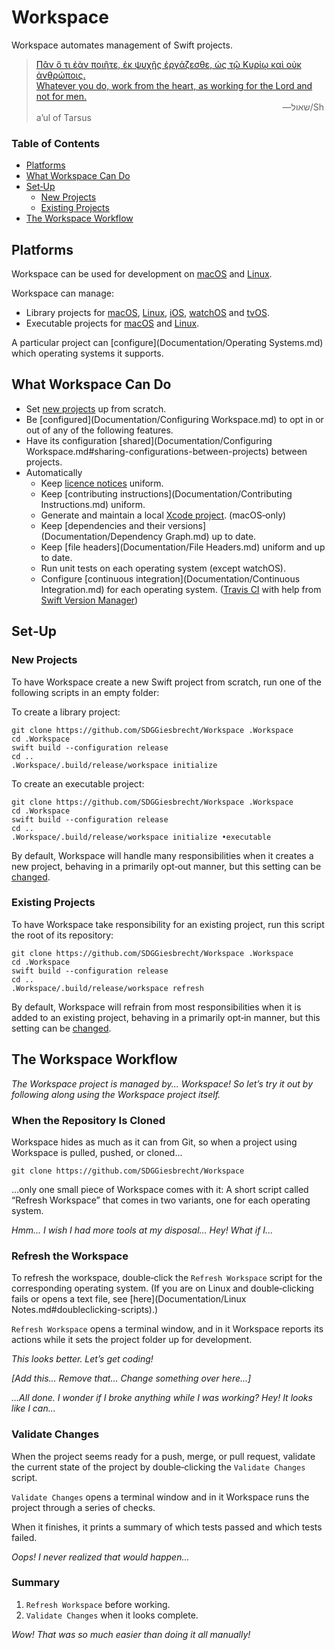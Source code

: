 <!--
 README.md

 This source file is part of the Workspace open source project.
 https://github.com/SDGGiesbrecht/Workspace

 Copyright ©2017 Jeremy David Giesbrecht and the Workspace project contributors.

 Soli Deo gloria.

 Licensed under the Apache Licence, Version 2.0.
 See http://www.apache.org/licenses/LICENSE-2.0 for licence information.
 -->

# Workspace

Workspace automates management of Swift projects.

> [Πᾶν ὅ τι ἐὰν ποιῆτε, ἐκ ψυχῆς ἐργάζεσθε, ὡς τῷ Κυρίῳ καὶ οὐκ ἀνθρώποις.<br>Whatever you do, work from the heart, as working for the Lord and not for men.](https://www.biblegateway.com/passage/?search=Colossians+3&version=SBLGNT;NIV)<br>&nbsp;&nbsp;&nbsp;&nbsp;&nbsp;&nbsp;&nbsp;&nbsp;&nbsp;&nbsp;&nbsp;&nbsp;&nbsp;&nbsp;&nbsp;&nbsp;&nbsp;&nbsp;&nbsp;&nbsp;&nbsp;&nbsp;&nbsp;&nbsp;&nbsp;&nbsp;&nbsp;&nbsp;&nbsp;&nbsp;&nbsp;&nbsp;&nbsp;&nbsp;&nbsp;&nbsp;&nbsp;&nbsp;&nbsp;&nbsp;&nbsp;&nbsp;&nbsp;&nbsp;&nbsp;&nbsp;&nbsp;&nbsp;&nbsp;&nbsp;&nbsp;&nbsp;&nbsp;&nbsp;&nbsp;&nbsp;&nbsp;&nbsp;&nbsp;&nbsp;&nbsp;&nbsp;&nbsp;&nbsp;&nbsp;&nbsp;&nbsp;&nbsp;&nbsp;&nbsp;&nbsp;&nbsp;&nbsp;&nbsp;&nbsp;&nbsp;&nbsp;&nbsp;&nbsp;&nbsp;&nbsp;&nbsp;&nbsp;&nbsp;&nbsp;&nbsp;&nbsp;&nbsp;&nbsp;&nbsp;&nbsp;&nbsp;&nbsp;&nbsp;&nbsp;&nbsp;&nbsp;&nbsp;&nbsp;&nbsp;―‎שאול/Shaʼul of Tarsus

### Table of Contents
- [Platforms](#platforms)
- [What Workspace Can Do](#what-workspace-can-do)
- [Set‐Up](#setup)
  - [New Projects](#new-projects)
  - [Existing Projects](#existing-projects)
- [The Workspace Workflow](#the-workspace-workflow)

## Platforms

Workspace can be used for development on [macOS](http://www.apple.com/macos/) and [Linux](https://www.ubuntu.com).

Workspace can manage:

- Library projects for [macOS](http://www.apple.com/macos/), [Linux](https://www.ubuntu.com), [iOS](http://www.apple.com/ios/), [watchOS](http://www.apple.com/watchos/) and [tvOS](http://www.apple.com/tvos/).
- Executable projects for [macOS](http://www.apple.com/macos/) and [Linux](https://www.ubuntu.com).

A particular project can [configure](Documentation/Operating Systems.md) which operating systems it supports.

## What Workspace Can Do

- Set [new projects](#new-projects) up from scratch.
- Be [configured](Documentation/Configuring Workspace.md) to opt in or out of any of the following features.
- Have its configuration [shared](Documentation/Configuring Workspace.md#sharing-configurations-between-projects) between projects.
- Automatically
    - Keep [licence notices](Documentation/Licence.md) uniform.
    - Keep [contributing instructions](Documentation/Contributing Instructions.md) uniform.
    - Generate and maintain a local [Xcode project](Documentation/Xcode.md). (macOS‐only)
    - Keep [dependencies and their versions](Documentation/Dependency Graph.md) up to date. 
    - Keep [file headers](Documentation/File Headers.md) uniform and up to date.
    - Run unit tests on each operating system (except watchOS).
    - Configure [continuous integration](Documentation/Continuous Integration.md) for each operating system. ([Travis CI](https://travis-ci.org) with help from [Swift Version Manager](https://github.com/kylef/swiftenv))

## Set‐Up

### New Projects

To have Workspace create a new Swift project from scratch, run one of the following scripts in an empty folder:

To create a library project:
```shell
git clone https://github.com/SDGGiesbrecht/Workspace .Workspace
cd .Workspace
swift build --configuration release
cd ..
.Workspace/.build/release/workspace initialize
```

To create an executable project:
```shell
git clone https://github.com/SDGGiesbrecht/Workspace .Workspace
cd .Workspace
swift build --configuration release
cd ..
.Workspace/.build/release/workspace initialize •executable
```

By default, Workspace will handle many responsibilities when it creates a new project, behaving in a primarily opt‐out manner, but this setting can be [changed](Documentation/Responsibilities.md).

### Existing Projects

To have Workspace take responsibility for an existing project, run this script the root of its repository:

```shell
git clone https://github.com/SDGGiesbrecht/Workspace .Workspace
cd .Workspace
swift build --configuration release
cd ..
.Workspace/.build/release/workspace refresh
```

By default, Workspace will refrain from most responsibilities when it is added to an existing project, behaving in a primarily opt‐in manner, but this setting can be [changed](Documentation/Responsibilities.md).

## The Workspace Workflow

*The Workspace project is managed by... Workspace! So let’s try it out by following along using the Workspace project itself.*

### When the Repository Is Cloned

Workspace hides as much as it can from Git, so when a project using Workspace is pulled, pushed, or cloned...

```
git clone https://github.com/SDGGiesbrecht/Workspace
```

...only one small piece of Workspace comes with it: A short script called “Refresh Workspace” that comes in two variants, one for each operating system.

*Hmm... I wish I had more tools at my disposal... Hey! What if I...*

### Refresh the Workspace

To refresh the workspace, double‐click the `Refresh Workspace` script for the corresponding operating system. (If you are on Linux and double‐clicking fails or opens a text file, see [here](Documentation/Linux Notes.md#doubleclicking-scripts).)

`Refresh Workspace` opens a terminal window, and in it Workspace reports its actions while it sets the project folder up for development.

*This looks better. Let’s get coding!*

*[Add this... Remove that... Change something over here...]*

*...All done. I wonder if I broke anything while I was working? Hey! It looks like I can...*

### Validate Changes

When the project seems ready for a push, merge, or pull request, validate the current state of the project by double‐clicking the `Validate Changes` script.

`Validate Changes` opens a terminal window and in it Workspace runs the project through a series of checks.

When it finishes, it prints a summary of which tests passed and which tests failed.

*Oops! I never realized that would happen...*

### Summary

1. `Refresh Workspace` before working.
2. `Validate Changes` when it looks complete.

*Wow! That was so much easier than doing it all manually!*

